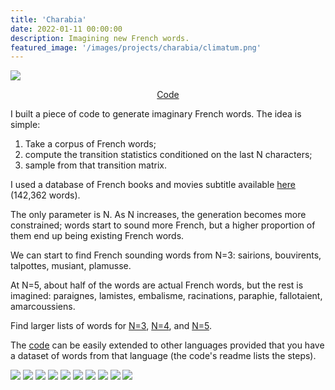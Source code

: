 ```yaml
---
title: 'Charabia'
date: 2022-01-11 00:00:00
description: Imagining new French words.
featured_image: '/images/projects/charabia/climatum.png'
---
```


![](/images/projects/charabia/fantatoires.png)

<center>
<a href="https://github.com/ccolas/charabia" class="btn">Code</a>
</center>

I built a piece of code to generate imaginary French words. The idea is simple: 

<ol>
    <li> Take a corpus of French words;  </li>
    <li> compute the transition statistics conditioned on the last N characters;  </li>
    <li> sample from that transition matrix.   </li>
</ol>

I used a database of French books and movies subtitle available [here](http://www.lexique.org/) (142,362 words).

The only parameter is N. As N increases, the generation becomes more constrained; words start to sound more French, but a higher proportion of them end up being existing 
French words.

We can start to find French sounding words from N=3: sairions, bouvirents, talpottes, musiant, plamusse.

At N=5, about half of the words are actual French words, but the rest is imagined: paraignes, lamistes, embalisme, racinations, paraphie, fallotaient, amarcoussiens.

Find larger lists of words for [N=3](/data/post/charabia/seq3.txt), [N=4](/data/post/charabia/seq4.txt), and [N=5](/data/post/charabia/seq5.txt).

The [code](https://github.com/ccolas/charabia) can be easily extended to other languages provided that you have a dataset of words from that language (the code's readme lists 
the steps).


<div class="gallery" data-columns="3">
	<img src="/images/projects/charabia/climatum.png">
	<img src="/images/projects/charabia/fignotter.png">
	<img src="/images/projects/charabia/gouvernaliser.png">
	<img src="/images/projects/charabia/craquille.png">
	<img src="/images/projects/charabia/fantatoires.png">
	<img src="/images/projects/charabia/glandalourdi.png">
	<img src="/images/projects/charabia/couchottine.png">
	<img src="/images/projects/charabia/sélénins.png">
	<img src="/images/projects/charabia/faradars.png">
	<img src="/images/projects/charabia/caricoré.png">
</div>
